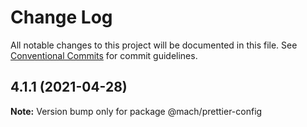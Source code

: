 # Change Log

All notable changes to this project will be documented in this file.
See [Conventional Commits](https://conventionalcommits.org) for commit guidelines.

## 4.1.1 (2021-04-28)

**Note:** Version bump only for package @mach/prettier-config
